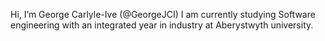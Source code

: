 Hi, I’m George Carlyle-Ive (@GeorgeJCI)
I am currently studying Software engineering 
with an integrated year in industry at
Aberystwyth university.


